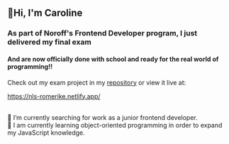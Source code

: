 <h2>👋Hi, I'm Caroline</h2>
<h3>As part of Noroff's Frontend Developer program, I just delivered my final exam</h3>
<h4>And are now officially done with school and ready for the real world of programming!!</h4>
<p>Check out my exam project in my <a href="https://github.com/car-dan/nls-romerike.git">repository</a> or view it live at:  </p>
<p><a href="https://nls-romerike.netlify.app/">https://nls-romerike.netlify.app/</a></p>

<br/>
👀 I’m currently searching for work as a junior frontend developer. 
<br/>
🌱 I am currently learning object-oriented programming in order to expand my JavaScript knowledge.

